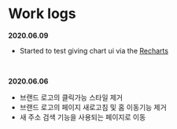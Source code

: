 # Work logs

**2020.06.09**

- Started to test giving chart ui via the [Recharts](http://recharts.org/en-US/guide/getting-started)

<br>

**2020.06.06**

- 브랜드 로고의 클릭가능 스타일 제거
- 브랜드 로고의 페이지 새로고침 및 홈 이동기능 제거
- 새 주소 검색 기능을 사용되는 페이지로 이동
